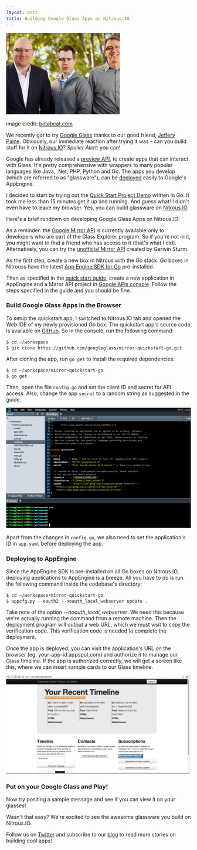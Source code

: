```yaml
---
layout: post
title: Building Google Glass Apps on Nitrous.IO
---
```


<div class="heroshot">
  <img src="/images/google-glass-collective.jpg"/>
  <p>image credit: <a href="betabeat.com" target="_blank">betabeat.com</a></p>
</div>


We recently got to try [Google Glass](http://www.google.com/glass/start/) thanks to our good friend, [Jeffery Paine](https://twitter.com/jpaine). Obviously, our immediate reaction after trying it was - can you build stuff for it on [Nitrous.IO](https://www.nitrous.io)?  *Spoiler Alert*: you can!  <!--break-->

Google has already released a [preview API](https://developers.google.com/glass/), to create apps that can interact with Glass. It's pretty comprehensive with wrappers to many popular languages like Java, .Net, PHP, Python and Go. The apps you develop (which are referred to as "glassware"), can be [deployed](https://developers.google.com/appengine) easily to Google's AppEngine.  


I decided to start by trying out the [Quick Start Project Demo](https://developers.google.com/glass/quickstart/go) written in Go. It took me less than 15 minutes get it up and running. And guess what! I didn't even have to leave my browser. Yes, you can build glassware on [Nitrous.IO](https://www.nitrous.io).

Here's a brief rundown on developing Google Glass Apps on Nitrous.IO:

As a reminder: the [Google Mirror API](https://developers.google.com/glass/devprev) is currently available only to developers who are part of the Glass Explorer program. So if you're not in it, you might want to find a friend who has access to it (that's what I did). Alternatively, you can try the [unofficial Mirror API](https://github.com/Scarygami/mirror-api) created by Gerwin Sturm.

As the first step, create a new box in Nitrous with the Go stack. Go boxes in Nitrouss have the latest [App Engine SDK for Go](https://developers.google.com/glass/quickstart/go) pre-installed. 

Then as specified in the [quick start guide](https://developers.google.com/glass/quickstart/go), create a new application in AppEngine and a Mirror API project in [Google APIs console](https://code.google.com/apis/console/). Follow the steps specified in the guide and you should be fine.

### Build Google Glass Apps in the Browser

To setup the quickstart app, I switched to Nitrous.IO tab and opened the Web IDE of my newly provisioned Go box. The quickstart app's source code is available on [GitHub](https://github.com/googleglass/mirror-quickstart-go). So in the console, run the following command:

    $ cd ~/workspace
    $ git clone https://github.com/googleglass/mirror-quickstart-go.git

After cloning the app, run `go get` to install the required dependencies:

    $ cd ~/workspace/mirror-quickstart-go
    $ go get

Then, open the file `config.go` and set the client ID and secret for API access. Also, change the app `secret` to a random string as suggested in the guide.

![edit config.go](/images/edit-file-on-ide.png)

Apart from the changes in `config.go`, we also need to set the application's ID in `app.yaml` before deploying the app.

### Deploying to AppEngine

Since the AppEngine SDK is pre-installed on all Go boxes on Nitrous.IO, deploying applications to AppEngine is a breeze. All you have to do is run the following command inside the codebase's directory:

    $ cd ~/workspace/mirror-quickstart-go
    $ appcfg.py --oauth2 --noauth_local_webserver update .

Take note of the option *--noauth_local_webserver*. We need this because we're actually running the command from a remote machine. Then the deployment program will output a web URL, which we must visit to copy the verification code. This verification code is needed to complete the deployment.

Once the app is deployed, you can visit the application's URL on the browser (eg. your-app-id.appspot.com) and authorize it to manage our Glass timeline. If the app is authorized correctly, we will get a screen like this, where we can insert sample cards to our Glass timeline.

![screenshot of deployed quickstart app](/images/quickstart-app-preview.png)

### Put on your Google Glass and Play!

Now try positing a sample message and see if you can view it on your glasses!

Wasn't that easy? We're excited to see the awesome glassware you build on Nitrous.IO.

Follow us on [Twitter](https://twitter.com/nitrousio) and subscribe to our [blog](http://blog.nitrous.io) to read more stories on building cool apps!

